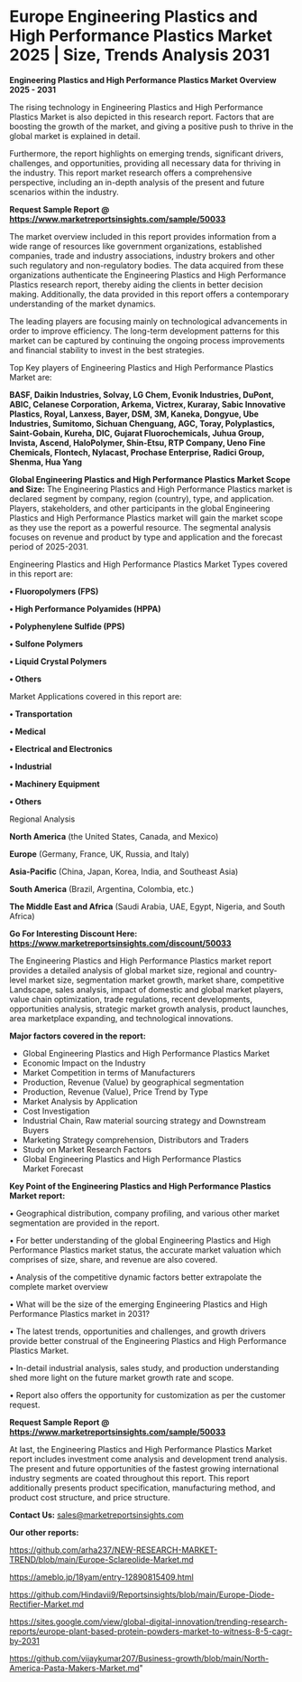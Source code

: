 # Europe Engineering Plastics and High Performance Plastics Market 2025 | Size, Trends Analysis 2031

<Strong> Engineering Plastics and High Performance Plastics Market Overview 2025 - 2031</strong>

The rising technology in Engineering Plastics and High Performance Plastics Market is also depicted in this research report. Factors that are boosting the growth of the market, and giving a positive push to thrive in the global market is explained in detail.

Furthermore, the report highlights on emerging trends, significant drivers, challenges, and opportunities, providing all necessary data for thriving in the industry. This report market research offers a comprehensive perspective, including an in-depth analysis of the present and future scenarios within the industry.

<strong>Request Sample Report @ <a href=https://www.marketreportsinsights.com/sample/50033>https://www.marketreportsinsights.com/sample/50033</a></strong>

The market overview included in this report provides information from a wide range of resources like government organizations, established companies, trade and industry associations, industry brokers and other such regulatory and non-regulatory bodies. The data acquired from these organizations authenticate the Engineering Plastics and High Performance Plastics research report, thereby aiding the clients in better decision making. Additionally, the data provided in this report offers a contemporary understanding of the market dynamics.

The leading players are focusing mainly on technological advancements in order to improve efficiency. The long-term development patterns for this market can be captured by continuing the ongoing process improvements and financial stability to invest in the best strategies.

Top Key players of Engineering Plastics and High Performance Plastics Market are:

<strong>BASF, Daikin Industries, Solvay, LG Chem, Evonik Industries, DuPont, ABIC, Celanese Corporation, Arkema, Victrex, Kuraray, Sabic Innovative Plastics, Royal, Lanxess, Bayer, DSM, 3M, Kaneka, Dongyue, Ube Industries, Sumitomo, Sichuan Chenguang, AGC, Toray, Polyplastics, Saint-Gobain, Kureha, DIC, Gujarat Fluorochemicals, Juhua Group, Invista, Ascend, HaloPolymer, Shin-Etsu, RTP Company, Ueno Fine Chemicals, Flontech, Nylacast, Prochase Enterprise, Radici Group, Shenma, Hua Yang</strong>

<strong><b>Global Engineering Plastics and High Performance Plastics Market Scope and Size:</b></strong>
The Engineering Plastics and High Performance Plastics market is declared segment by company, region (country), type, and application. Players, stakeholders, and other participants in the global Engineering Plastics and High Performance Plastics market will gain the market scope as they use the report as a powerful resource. The segmental analysis focuses on revenue and product by type and application and the forecast period of 2025-2031.

Engineering Plastics and High Performance Plastics Market Types covered in this report are:

<strong>•  Fluoropolymers (FPS)

•  High Performance Polyamides (HPPA)

•  Polyphenylene Sulfide (PPS)

•  Sulfone Polymers

•  Liquid Crystal Polymers

•  Others</strong>

Market Applications covered in this report are:

<strong>•  Transportation

•  Medical

•  Electrical and Electronics

•  Industrial

•  Machinery Equipment

•  Others</strong> 

Regional Analysis

<strong>North America</strong> (the United States, Canada, and Mexico)

<strong>Europe</strong> (Germany, France, UK, Russia, and Italy)

<strong>Asia-Pacific</strong> (China, Japan, Korea, India, and Southeast Asia)

<strong>South America</strong> (Brazil, Argentina, Colombia, etc.)

<strong>The Middle East and Africa</strong> (Saudi Arabia, UAE, Egypt, Nigeria, and South Africa)

<strong>Go For Interesting Discount Here: <a href=https://www.marketreportsinsights.com/discount/50033>https://www.marketreportsinsights.com/discount/50033</a></strong>

The Engineering Plastics and High Performance Plastics market report provides a detailed analysis of global market size, regional and country-level market size, segmentation market growth, market share, competitive Landscape, sales analysis, impact of domestic and global market players, value chain optimization, trade regulations, recent developments, opportunities analysis, strategic market growth analysis, product launches, area marketplace expanding, and technological innovations.

<strong><b>Major factors covered in the report:</b></strong>
<ul>
  <li>Global Engineering Plastics and High Performance Plastics Market </li>
  <li>Economic Impact on the Industry</li>
  <li>Market Competition in terms of Manufacturers</li>
  <li>Production, Revenue (Value) by geographical segmentation</li>
  <li>Production, Revenue (Value), Price Trend by Type</li>
  <li>Market Analysis by Application</li>
  <li>Cost Investigation</li>
  <li>Industrial Chain, Raw material sourcing strategy and Downstream Buyers</li>
  <li>Marketing Strategy comprehension, Distributors and Traders</li>
  <li>Study on Market Research Factors</li>
  <li>Global Engineering Plastics and High Performance Plastics Market Forecast</li>
</ul>

<strong><b>Key Point of the Engineering Plastics and High Performance Plastics Market report:</b></strong>

• Geographical distribution, company profiling, and various other market segmentation are provided in the report.

• For better understanding of the global Engineering Plastics and High Performance Plastics market status, the accurate market valuation which comprises of size, share, and revenue are also covered.

• Analysis of the competitive dynamic factors better extrapolate the complete market overview

• What will be the size of the emerging Engineering Plastics and High Performance Plastics market in 2031?

• The latest trends, opportunities and challenges, and growth drivers provide better construal of the Engineering Plastics and High Performance Plastics Market.

• In-detail industrial analysis, sales study, and production understanding shed more light on the future market growth rate and scope.

• Report also offers the opportunity for customization as per the customer request.

<strong>Request Sample Report @ <a href=https://www.marketreportsinsights.com/sample/50033>https://www.marketreportsinsights.com/sample/50033</a></strong>

At last, the Engineering Plastics and High Performance Plastics Market report includes investment come analysis and development trend analysis. The present and future opportunities of the fastest growing international industry segments are coated throughout this report. This report additionally presents product specification, manufacturing method, and product cost structure, and price structure.

<strong>Contact Us:</strong>
sales@marketreportsinsights.com

<strong>Our other reports:</strong>

<a href=https://github.com/arha237/NEW-RESEARCH-MARKET-TREND/blob/main/Europe-Sclareolide-Market.md>https://github.com/arha237/NEW-RESEARCH-MARKET-TREND/blob/main/Europe-Sclareolide-Market.md</a>

<a href=https://ameblo.jp/18yam/entry-12890815409.html>https://ameblo.jp/18yam/entry-12890815409.html</a>

<a href=https://github.com/Hindavii9/Reportsinsights/blob/main/Europe-Diode-Rectifier-Market.md>https://github.com/Hindavii9/Reportsinsights/blob/main/Europe-Diode-Rectifier-Market.md</a>

<a href=https://sites.google.com/view/global-digital-innovation/trending-research-reports/europe-plant-based-protein-powders-market-to-witness-8-5-cagr-by-2031>https://sites.google.com/view/global-digital-innovation/trending-research-reports/europe-plant-based-protein-powders-market-to-witness-8-5-cagr-by-2031</a>

<a href=https://github.com/vijaykumar207/Business-growth/blob/main/North-America-Pasta-Makers-Market.md>https://github.com/vijaykumar207/Business-growth/blob/main/North-America-Pasta-Makers-Market.md</a>"
